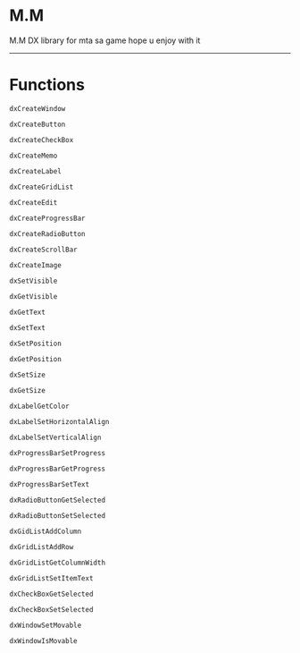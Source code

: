 # M.M

M.M DX library for mta sa game hope u enjoy with it 

-----

# Functions

  	dxCreateWindow
  
	dxCreateButton 
	 
	dxCreateCheckBox
	
	dxCreateMemo
	
	dxCreateLabel
	
	dxCreateGridList
	
	dxCreateEdit
	
	dxCreateProgressBar
	
	dxCreateRadioButton
	
	dxCreateScrollBar
	
	dxCreateImage
	
	dxSetVisible
	
	dxGetVisible
	
	dxGetText
	
	dxSetText
	
	dxSetPosition
	
	dxGetPosition
	
	dxSetSize
	
	dxGetSize
	
	dxLabelGetColor
	
	dxLabelSetHorizontalAlign
	
	dxLabelSetVerticalAlign
	
	dxProgressBarSetProgress
	
	dxProgressBarGetProgress
	
	dxProgressBarSetText
	
	dxRadioButtonGetSelected
	
	dxRadioButtonSetSelected
	
	dxGidListAddColumn
	
	dxGridListAddRow
	
	dxGridListGetColumnWidth
	
	dxGridListSetItemText
	
	dxCheckBoxGetSelected
	
	dxCheckBoxSetSelected
	
	dxWindowSetMovable

	dxWindowIsMovable
	
	
